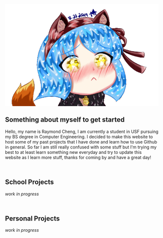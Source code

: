 ![sad_ari](https://raw.githubusercontent.com/raymondc1/raymondc1-github-page/master/images/sad_ari_gif_00.gif)

## Something about myself to get started
Hello, my name is Raymond Cheng, I am currently a student in USF pursuing my BS degree in Computer Engineering. I decided to make this website to host some of my past projects that I have done and learn how to use Github in general. So far I am still really confused with some stuff but I'm trying my best to at least learn something new everyday and try to update this website as I learn more stuff, thanks for coming by and have a great day!

<br>

## School Projects
_work in progress_

<br>

## Personal Projects
_work in progress_
